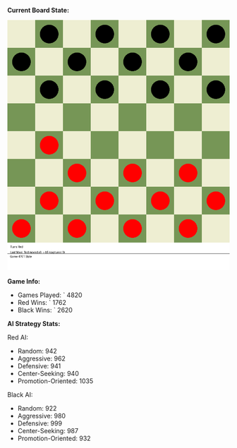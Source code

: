 
**Current Board State:**  
<!-- START_GIF -->
![Checkers Game](./checkers_game.gif)
<!-- END_GIF -->

**Game Info:**  
- Games Played: `<!-- GAMES_PLAYED --> 4820
- Red Wins: `<!-- RED_WINS --> 1762
- Black Wins: `<!-- BLACK_WINS --> 2620

<!-- AI_STATS -->
**AI Strategy Stats:**

Red AI:
- Random: 942
- Aggressive: 962
- Defensive: 941
- Center-Seeking: 940
- Promotion-Oriented: 1035

Black AI:
- Random: 922
- Aggressive: 980
- Defensive: 999
- Center-Seeking: 987
- Promotion-Oriented: 932
